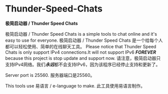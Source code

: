 # Thunder-Speed-Chats
**极简启动器 / Thunder Speed Chats**

极简启动器 / Thunder Speed Chats is a simple tools to chat online and it's easy to use for everyone.
极简启动器 / Thunder Speed Chats 是一个给每个人都可以轻松使用、简单的在线聊天工具。
Please notice that Thunder Speed Chats is only support IPv4 connections.It will not support IPv6 ***FOREVER*** because this project is stop update and support now.
请注意，极简启动器只支持IPv4网络。我们***永远***都不会支持IPv6，因为该程序已经停止支持和更新了。

Server port is 25560.
服务器端口是25560。

This tools use 易语言 / e-language to make.
此工具使用易语言制作。
